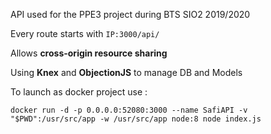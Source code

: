 API used for the PPE3 project during BTS SIO2 2019/2020

Every route starts with `IP:3000/api/`

Allows __cross-origin resource sharing__

Using **Knex** and **ObjectionJS** to manage DB and Models

To launch as docker project use :

`docker run -d -p 0.0.0.0:52080:3000 --name SafiAPI -v "$PWD":/usr/src/app -w /usr/src/app node:8 node index.js`
